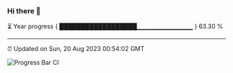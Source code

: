 ### Hi there 👋

⏳ Year progress { ██████████████████▁▁▁▁▁▁▁▁▁▁▁▁ } 63.30 %

---

⏰ Updated on Sun, 20 Aug 2023 00:54:02 GMT

![Progress Bar CI](https://github.com/liununu/liununu/workflows/Progress%20Bar%20CI/badge.svg)
